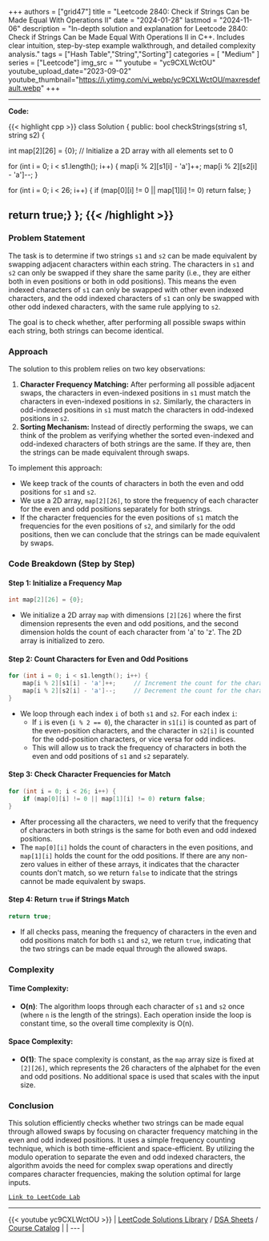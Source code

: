 
+++
authors = ["grid47"]
title = "Leetcode 2840: Check if Strings Can be Made Equal With Operations II"
date = "2024-01-28"
lastmod = "2024-11-06"
description = "In-depth solution and explanation for Leetcode 2840: Check if Strings Can be Made Equal With Operations II in C++. Includes clear intuition, step-by-step example walkthrough, and detailed complexity analysis."
tags = ["Hash Table","String","Sorting"]
categories = [
    "Medium"
]
series = ["Leetcode"]
img_src = ""
youtube = "yc9CXLWctOU"
youtube_upload_date="2023-09-02"
youtube_thumbnail="https://i.ytimg.com/vi_webp/yc9CXLWctOU/maxresdefault.webp"
+++



---
**Code:**

{{< highlight cpp >}}
class Solution {
public:
    bool checkStrings(string s1, string s2) {

int map[2][26] = {0}; // Initialize a 2D array with all elements set to 0

for (int i = 0; i < s1.length(); i++) {
    map[i % 2][s1[i] - 'a']++;
    map[i % 2][s2[i] - 'a']--;
}

for (int i = 0; i < 26; i++) {
    if (map[0][i] != 0 || map[1][i] != 0) return false;
}

return true;}
};
{{< /highlight >}}
---

### Problem Statement

The task is to determine if two strings `s1` and `s2` can be made equivalent by swapping adjacent characters within each string. The characters in `s1` and `s2` can only be swapped if they share the same parity (i.e., they are either both in even positions or both in odd positions). This means the even indexed characters of `s1` can only be swapped with other even indexed characters, and the odd indexed characters of `s1` can only be swapped with other odd indexed characters, with the same rule applying to `s2`.

The goal is to check whether, after performing all possible swaps within each string, both strings can become identical.

### Approach

The solution to this problem relies on two key observations:
1. **Character Frequency Matching:** After performing all possible adjacent swaps, the characters in even-indexed positions in `s1` must match the characters in even-indexed positions in `s2`. Similarly, the characters in odd-indexed positions in `s1` must match the characters in odd-indexed positions in `s2`.
2. **Sorting Mechanism:** Instead of directly performing the swaps, we can think of the problem as verifying whether the sorted even-indexed and odd-indexed characters of both strings are the same. If they are, then the strings can be made equivalent through swaps.

To implement this approach:
- We keep track of the counts of characters in both the even and odd positions for `s1` and `s2`.
- We use a 2D array, `map[2][26]`, to store the frequency of each character for the even and odd positions separately for both strings.
- If the character frequencies for the even positions of `s1` match the frequencies for the even positions of `s2`, and similarly for the odd positions, then we can conclude that the strings can be made equivalent by swaps.

### Code Breakdown (Step by Step)

#### Step 1: Initialize a Frequency Map

```cpp
int map[2][26] = {0};
```
- We initialize a 2D array `map` with dimensions `[2][26]` where the first dimension represents the even and odd positions, and the second dimension holds the count of each character from 'a' to 'z'. The 2D array is initialized to zero.

#### Step 2: Count Characters for Even and Odd Positions
```cpp
for (int i = 0; i < s1.length(); i++) {
    map[i % 2][s1[i] - 'a']++;     // Increment the count for the character in s1
    map[i % 2][s2[i] - 'a']--;     // Decrement the count for the character in s2
}
```
- We loop through each index `i` of both `s1` and `s2`. For each index `i`:
  - If `i` is even (`i % 2 == 0`), the character in `s1[i]` is counted as part of the even-position characters, and the character in `s2[i]` is counted for the odd-position characters, or vice versa for odd indices.
  - This will allow us to track the frequency of characters in both the even and odd positions of `s1` and `s2` separately.

#### Step 3: Check Character Frequencies for Match
```cpp
for (int i = 0; i < 26; i++) {
    if (map[0][i] != 0 || map[1][i] != 0) return false;
}
```
- After processing all the characters, we need to verify that the frequency of characters in both strings is the same for both even and odd indexed positions.
- The `map[0][i]` holds the count of characters in the even positions, and `map[1][i]` holds the count for the odd positions. If there are any non-zero values in either of these arrays, it indicates that the character counts don't match, so we return `false` to indicate that the strings cannot be made equivalent by swaps.

#### Step 4: Return `true` if Strings Match
```cpp
return true;
```
- If all checks pass, meaning the frequency of characters in the even and odd positions match for both `s1` and `s2`, we return `true`, indicating that the two strings can be made equal through the allowed swaps.

### Complexity

#### Time Complexity:
- **O(n)**: The algorithm loops through each character of `s1` and `s2` once (where `n` is the length of the strings). Each operation inside the loop is constant time, so the overall time complexity is O(n).

#### Space Complexity:
- **O(1)**: The space complexity is constant, as the `map` array size is fixed at `[2][26]`, which represents the 26 characters of the alphabet for the even and odd positions. No additional space is used that scales with the input size.

### Conclusion

This solution efficiently checks whether two strings can be made equal through allowed swaps by focusing on character frequency matching in the even and odd indexed positions. It uses a simple frequency counting technique, which is both time-efficient and space-efficient. By utilizing the modulo operation to separate the even and odd indexed characters, the algorithm avoids the need for complex swap operations and directly compares character frequencies, making the solution optimal for large inputs.

[`Link to LeetCode Lab`](https://leetcode.com/problems/check-if-strings-can-be-made-equal-with-operations-ii/description/)

---
{{< youtube yc9CXLWctOU >}}
| [LeetCode Solutions Library](https://grid47.xyz/leetcode/) / [DSA Sheets](https://grid47.xyz/sheets/) / [Course Catalog](https://grid47.xyz/courses/) |
| --- |
